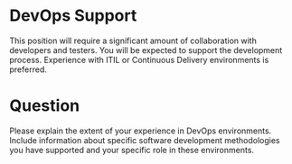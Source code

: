 DevOps Support
==============

This position will require a significant amount of collaboration with developers
and testers. You will be expected to support the development process.
Experience with ITIL or Continuous Delivery environments is preferred.

Question
========

Please explain the extent of your experience in DevOps environments. Include
information about specific software development methodologies you have
supported and your specific role in these environments. 
